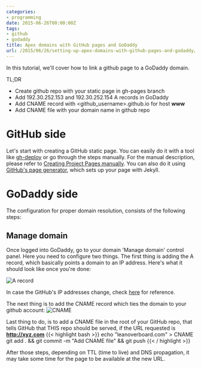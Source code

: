 ```yaml
---
categories:
- programming
date: 2015-06-26T00:00:00Z
tags:
- github
- godaddy
title: Apex domains with GitHub pages and GoDaddy
url: /2015/06/26/setting-up-apex-domains-with-github-pages-and-godaddy/
---
```


In this tutorial, we'll cover how to link a github page to a GoDaddy domain.

TL;DR

- Create github repo with your static page in gh-pages branch
- Add 192.30.252.153 and 192.30.252.154 A records in GoDaddy
- Add CNAME record with <github_username>.github.io for host **www**
- Add CNAME file with your domain name in github repo

# GitHub side

Let's start with creating a GitHub static page. You can easily do it with a tool like
[gh-deploy](http://localhost:4000/programming/2015/03/06/generate-Github-Pages.html)
or go through the steps manually. For the manual description, please refer to [Creating Project Pages manually](https://help.github.com/articles/creating-project-pages-manually/).
You can also do it using [GitHub's page generator](https://help.github.com/articles/creating-pages-with-the-automatic-generator/), which sets up your page with Jekyll.


# GoDaddy side

The configuration for proper domain resolution, consists of the following steps:

## Manage domain

Once logged into GoDaddy, go to your domain 'Manage domain' control panel. Here you need to configure two things. The first thing is adding the A record, which basically points a domain to an IP address. Here's what it should look like once you're done:

![A record](/img/blog/apex/arecord.png)

In case the GitHub's IP addresses change, check [here](https://help.github.com/articles/tips-for-configuring-an-a-record-with-your-dns-provider/) for reference.

The next thing is to add the CNAME record which ties the domain to your github account:
![CNAME](/img/blog/apex/cname.png)


Last thing to do, is to add a CNAME file in the root of your GitHub repo, that tells GitHub that THIS repo should be served, if the URL requested is **http://xyz.com**
{{< highlight bash >}}
echo "leanoverboard.com" > CNAME
git add . && git commit -m "Add CNAME file" && git push
{{< / highlight >}}

After those steps, depending on TTL (time to live) and DNS propagation, it may take some time for the page to be available at the new URL.
